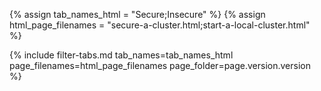 {% assign tab_names_html = "Secure;Insecure" %}
{% assign html_page_filenames = "secure-a-cluster.html;start-a-local-cluster.html" %}

{% include filter-tabs.md tab_names=tab_names_html page_filenames=html_page_filenames page_folder=page.version.version %}
